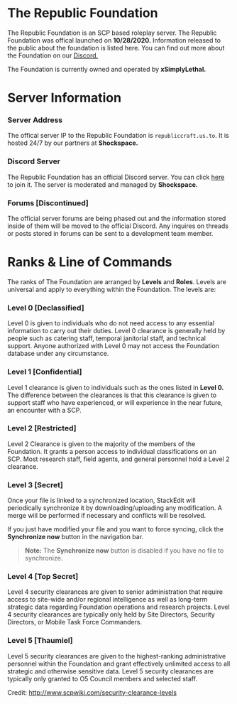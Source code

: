 # The Republic Foundation

The Republic Foundation is an SCP based roleplay server. The Republic Foundation was offical launched on **10/28/2020.**  Information released to the public about the foundation is listed here. You can find out more about the Foundation on our [Discord.](https://discord.gg/WhRMQcX)

The Foundation is currently owned and operated by **xSimplyLethal.** 

# Server Information
### Server Address

The offical server IP to the Republic Foundation is `republiccraft.us.to`. It is hosted 24/7 by our partners at **Shockspace.** 

### Discord Server

The Republic Foundation has an official Discord server. You can click [here](https://discord.gg/WhRMQcX) to join it. The server  is moderated and managed by **Shockspace.**
 
### Forums [Discontinued]
The official server forums are being phased out and the information stored inside of them will be moved to the official Discord. Any inquires on threads or posts stored in forums can be sent to a development team member.

# Ranks & Line of Commands

The ranks of The Foundation are arranged by **Levels** and **Roles**. Levels are universal and apply to everything within the Foundation. The levels are:

### Level 0 [Declassified]
Level 0 is given to individuals who do not need access to any essential information to carry out their duties. Level 0 clearance is generally held by people such as catering staff, temporal janitorial staff, and technical support. Anyone authorized with Level 0 may not access the Foundation database under any circumstance.

### Level 1 [Confidential]

Level 1 clearance is given to individuals such as the ones listed in **Level 0.** The difference between the clearances is that this clearance is given to support staff who have experienced, or will experience in the near future, an encounter with a SCP.

### Level 2 [Restricted]

Level 2 Clearance is given to the majority of the members of the Foundation. It grants a person access to individual classifications on an SCP. Most research staff, field agents, and general personnel hold a Level 2 clearance.  

### Level 3 [Secret]

Once your file is linked to a synchronized location, StackEdit will periodically synchronize it by downloading/uploading any modification. A merge will be performed if necessary and conflicts will be resolved.

If you just have modified your file and you want to force syncing, click the **Synchronize now** button in the navigation bar.

> **Note:** The **Synchronize now** button is disabled if you have no file to synchronize.
> 
### Level 4 [Top Secret]
Level 4 security clearances are given to senior administration that require access to site-wide and/or regional intelligence as well as long-term strategic data regarding Foundation operations and research projects. Level 4 security clearances are typically only held by Site Directors, Security Directors, or Mobile Task Force Commanders.

### Level 5 [Thaumiel]
Level 5 security clearances are given to the highest-ranking administrative personnel within the Foundation and grant effectively unlimited access to all strategic and otherwise sensitive data. Level 5 security clearances are typically only granted to O5 Council members and selected staff.

Credit: http://www.scpwiki.com/security-clearance-levels
    
